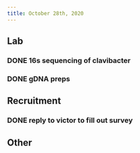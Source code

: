 ```yaml
---
title: October 28th, 2020
---
```


## **Lab**
### DONE 16s sequencing of clavibacter

### DONE gDNA preps

## **Recruitment**
### DONE reply to victor to fill out survey

## **Other**
